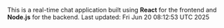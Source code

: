This is a real-time chat application built using **React** for the frontend and **Node.js** for the backend.
Last updated: Fri Jun 20 08:12:53 UTC 2025
